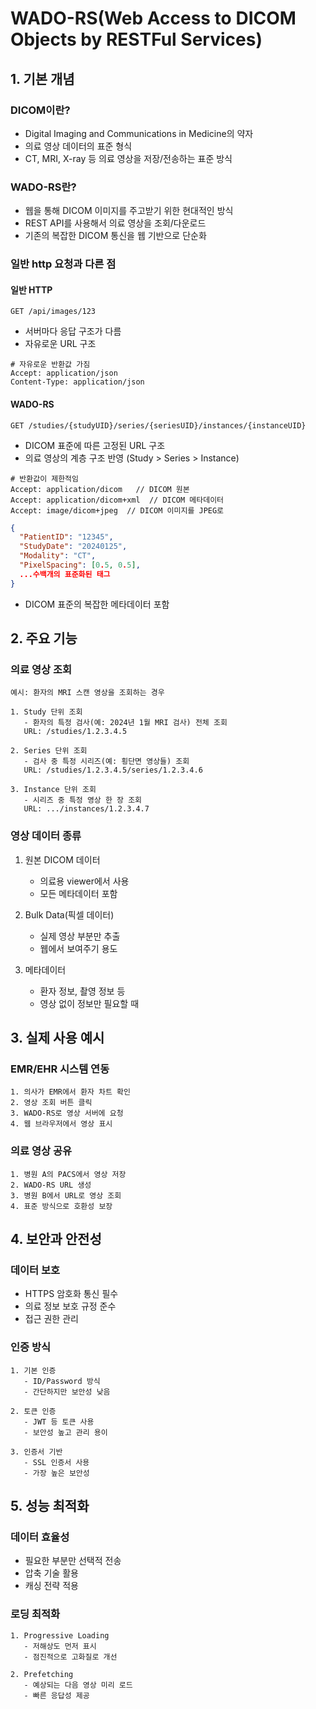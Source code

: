 # WADO-RS(Web Access to DICOM Objects by RESTFul Services)

## 1. 기본 개념

### DICOM이란?
- Digital Imaging and Communications in Medicine의 약자
- 의료 영상 데이터의 표준 형식
- CT, MRI, X-ray 등 의료 영상을 저장/전송하는 표준 방식

### WADO-RS란?
- 웹을 통해 DICOM 이미지를 주고받기 위한 현대적인 방식
- REST API를 사용해서 의료 영상을 조회/다운로드
- 기존의 복잡한 DICOM 통신을 웹 기반으로 단순화

### 일반 http 요청과 다른 점
#### 일반 HTTP
```http request
GET /api/images/123
```
- 서버마다 응답 구조가 다름
- 자유로운 URL 구조
```
# 자유로운 반환값 가짐
Accept: application/json
Content-Type: application/json
```

#### WADO-RS 
```http request
GET /studies/{studyUID}/series/{seriesUID}/instances/{instanceUID}
```
- DICOM 표준에 따른 고정된 URL 구조
- 의료 영상의 계층 구조 반영 (Study > Series > Instance)
```
# 반환값이 제한적임
Accept: application/dicom   // DICOM 원본
Accept: application/dicom+xml  // DICOM 메타데이터
Accept: image/dicom+jpeg  // DICOM 이미지를 JPEG로
```
```json
{
  "PatientID": "12345",
  "StudyDate": "20240125",
  "Modality": "CT",
  "PixelSpacing": [0.5, 0.5],
  ...수백개의 표준화된 태그
}
```
- DICOM 표준의 복잡한 메타데이터 포함


## 2. 주요 기능

### 의료 영상 조회
```
예시: 환자의 MRI 스캔 영상을 조회하는 경우

1. Study 단위 조회 
   - 환자의 특정 검사(예: 2024년 1월 MRI 검사) 전체 조회
   URL: /studies/1.2.3.4.5

2. Series 단위 조회
   - 검사 중 특정 시리즈(예: 횡단면 영상들) 조회
   URL: /studies/1.2.3.4.5/series/1.2.3.4.6

3. Instance 단위 조회  
   - 시리즈 중 특정 영상 한 장 조회
   URL: .../instances/1.2.3.4.7
```

### 영상 데이터 종류
1. 원본 DICOM 데이터
    - 의료용 viewer에서 사용
    - 모든 메타데이터 포함

2. Bulk Data(픽셀 데이터)
    - 실제 영상 부분만 추출
    - 웹에서 보여주기 용도

3. 메타데이터
    - 환자 정보, 촬영 정보 등
    - 영상 없이 정보만 필요할 때

## 3. 실제 사용 예시

### EMR/EHR 시스템 연동
```
1. 의사가 EMR에서 환자 차트 확인
2. 영상 조회 버튼 클릭
3. WADO-RS로 영상 서버에 요청
4. 웹 브라우저에서 영상 표시
```

### 의료 영상 공유
```
1. 병원 A의 PACS에서 영상 저장
2. WADO-RS URL 생성
3. 병원 B에서 URL로 영상 조회
4. 표준 방식으로 호환성 보장
```

## 4. 보안과 안전성

### 데이터 보호
- HTTPS 암호화 통신 필수
- 의료 정보 보호 규정 준수
- 접근 권한 관리

### 인증 방식
```
1. 기본 인증
   - ID/Password 방식
   - 간단하지만 보안성 낮음

2. 토큰 인증
   - JWT 등 토큰 사용
   - 보안성 높고 관리 용이

3. 인증서 기반
   - SSL 인증서 사용
   - 가장 높은 보안성
```

## 5. 성능 최적화

### 데이터 효율성
- 필요한 부분만 선택적 전송
- 압축 기술 활용
- 캐싱 전략 적용

### 로딩 최적화
```
1. Progressive Loading
   - 저해상도 먼저 표시
   - 점진적으로 고화질로 개선

2. Prefetching
   - 예상되는 다음 영상 미리 로드
   - 빠른 응답성 제공
```